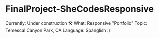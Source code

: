 # FinalProject-SheCodesResponsive

Currently: Under construction 🛠
What: Responsive "Portfolio"
Topic: Temescal Canyon Park, CA
Language: Spanglish :)

